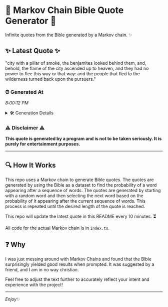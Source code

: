 # 📖 Markov Chain Bible Quote Generator 📖

Infinite quotes from the Bible generated by a Markov chain. ✨

## ✨ Latest Quote ✨
"city with a pillar of smoke, the benjamites looked behind them, and, behold, the flame of the city ascended up to heaven, and they had no power to flee this way or that way: and the people that fled to the wilderness turned back upon the pursuers."

### ⏰ Generated At
*8:00:12 PM*

<details>
    <summary>🛠️ Generation Details</summary>
    <p>
        <strong>🌱 Seed:</strong> city<br>
        <strong>🔄 Iterations:</strong> 46<br>
        <strong>📜 Context History:</strong><br>[ city ]: with<br>[ city, with ]: a<br>[ city, with, a ]: pillar<br>[ city, with, a, pillar ]: of<br>[ city, with, a, pillar, of ]: smoke,<br>[ city, with, a, pillar, of, smoke, ]: the<br>[ with, a, pillar, of, smoke,, the ]: benjamites<br>[ a, pillar, of, smoke,, the, benjamites ]: looked<br>[ pillar, of, smoke,, the, benjamites, looked ]: behind<br>[ of, smoke,, the, benjamites, looked, behind ]: them,<br>[ smoke,, the, benjamites, looked, behind, them, ]: and,<br>[ the, benjamites, looked, behind, them,, and, ]: behold,<br>[ benjamites, looked, behind, them,, and,, behold, ]: the<br>[ looked, behind, them,, and,, behold,, the ]: flame<br>[ behind, them,, and,, behold,, the, flame ]: of<br>[ them,, and,, behold,, the, flame, of ]: the<br>[ and,, behold,, the, flame, of, the ]: city<br>[ behold,, the, flame, of, the, city ]: ascended<br>[ the, flame, of, the, city, ascended ]: up<br>[ flame, of, the, city, ascended, up ]: to<br>[ of, the, city, ascended, up, to ]: heaven,<br>[ the, city, ascended, up, to, heaven, ]: and<br>[ city, ascended, up, to, heaven,, and ]: they<br>[ ascended, up, to, heaven,, and, they ]: had<br>[ up, to, heaven,, and, they, had ]: no<br>[ to, heaven,, and, they, had, no ]: power<br>[ heaven,, and, they, had, no, power ]: to<br>[ and, they, had, no, power, to ]: flee<br>[ they, had, no, power, to, flee ]: this<br>[ had, no, power, to, flee, this ]: way<br>[ no, power, to, flee, this, way ]: or<br>[ power, to, flee, this, way, or ]: that<br>[ to, flee, this, way, or, that ]: way:<br>[ flee, this, way, or, that, way: ]: and<br>[ this, way, or, that, way:, and ]: the<br>[ way, or, that, way:, and, the ]: people<br>[ or, that, way:, and, the, people ]: that<br>[ that, way:, and, the, people, that ]: fled<br>[ way:, and, the, people, that, fled ]: to<br>[ and, the, people, that, fled, to ]: the<br>[ the, people, that, fled, to, the ]: wilderness<br>[ people, that, fled, to, the, wilderness ]: turned<br>[ that, fled, to, the, wilderness, turned ]: back<br>[ fled, to, the, wilderness, turned, back ]: upon<br>[ to, the, wilderness, turned, back, upon ]: the<br>[ the, wilderness, turned, back, upon, the ]: pursuers.<br>
    </p>
</details>

### ⚠️ Disclaimer ⚠️
**This quote is generated by a program and is not to be taken seriously. It is purely for entertainment purposes.**

---

## 🔍 How It Works

This repo uses a Markov chain to generate Bible quotes. The quotes are generated by using the Bible as a dataset to find the probability of a word appearing after a sequence of words. The quotes are generated by starting with a random word and then selecting the next word based on the probability of it appearing after the current sequence of words. This process is repeated until the desired length of the quote is reached.

This repo will update the latest quote in this README every 10 minutes. ⏳

All code for the actual Markov chain is in `index.ts`.

## ❓ Why

I was just messing around with Markov Chains and found that the Bible surprisingly yielded good results when prompted. 
It was suggested by a friend, and I am in no way christian.

Feel free to adjust the text further to accurately reflect your intent and experience with the project!

---

*Enjoy*✨

